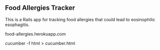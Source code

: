 ## Food Allergies Tracker
This is a Rails app for tracking food allergies that could lead to eosinophilic esophagitis.

food-allergies.herokuapp.com

cucumber -f html > cucumber.html
